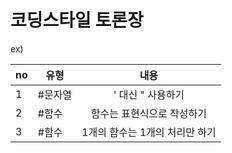 
# 코딩스타일 토론장

ex)

no| 유형| 내용 |
|---|-----|:----------------------------------------:|
|1| #문자열 | ' 대신 " 사용하기 |
|2| #함수 | 함수는 표현식으로 작성하기 |
|3| #함수 | 1개의 함수는 1개의 처리만 하기 |
